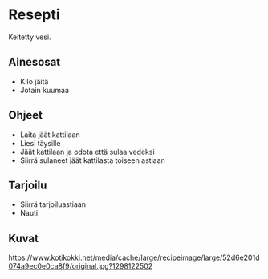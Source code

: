 # Resepti

Keitetty vesi. 

## Ainesosat

- Kilo jäitä
- Jotain kuumaa

## Ohjeet

- Laita jäät kattilaan
- Liesi täysille
- Jäät kattilaan ja odota että sulaa vedeksi
- Siirrä sulaneet jäät kattilasta toiseen astiaan

## Tarjoilu

- Siirrä tarjoiluastiaan
- Nauti

## Kuvat

https://www.kotikokki.net/media/cache/large/recipeimage/large/52d6e201d074a9ec0e0ca8f9/original.jpg?1298122502
